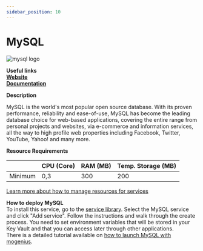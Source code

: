 ```yaml
---
sidebar_position: 10
---
```


# MySQL

![mysql logo](https://api.mogenius.com/file/id/fba7f010-3962-4b92-b624-b790402ef31c)

**Useful links**  
**[Website](https://www.mysql.com/)**  
**[Documentation](https://dev.mysql.com/doc/)**  

**Description**

MySQL is the world's most popular open source database. With its proven performance, reliability and ease-of-use, MySQL has become the leading database choice for web-based applications, covering the entire range from personal projects and websites, via e-commerce and information services, all the way to high profile web properties including Facebook, Twitter, YouTube, Yahoo! and many more.

**Resource Requirements**

||CPU (Core)|RAM (MB)  |Temp. Storage (MB)|
|--|--|--|--|
| Minimum | 0,3 |300| 200

[Learn more about how to manage resources for services](./../cloud-management/resource-management.md)

**How to deploy MySQL**  
To install this service, go to the [service library](./../mogenius-platform/service-library.md). Select the MySQL service and click "Add service". Follow the instructions and walk through the create process. You need to set environment variables that will be stored in your Key Vault and that you can access later through other applications.    
There is a detailed tutorial available on [how to launch MySQL with mogenius](./../tutorials/creating%20mysql.md).
